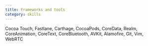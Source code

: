 ```yaml
---
title: Frameworks and tools
category: skills
---
```

Cocoa Touch, Fastlane, Carthage, CocoaPods, CoreData, Realm, CoreAnimation, CoreText, CoreBluetooth, AVKit, Alamofire, Git, Vim, WebRTC

